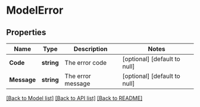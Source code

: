 # ModelError

## Properties
Name | Type | Description | Notes
------------ | ------------- | ------------- | -------------
**Code** | **string** | The error code | [optional] [default to null]
**Message** | **string** | The error message | [optional] [default to null]

[[Back to Model list]](../README.md#documentation-for-models) [[Back to API list]](../README.md#documentation-for-api-endpoints) [[Back to README]](../README.md)


